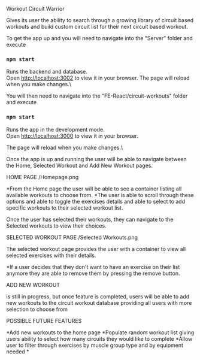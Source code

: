 Workout Circuit Warrior 

Gives its user the ability to search through a growing library of circuit based workouts and build custom circuit list for their next circuit based workout. 

To get the app up and you will need to navigate into the "Server" folder and execute 

### `npm start`

Runs the backend and database.\
Open [http://localhost:3002](http://localhost:3002) to view it in your browser.
The page will reload when you make changes.\


You will then need to navigate into the "FE-React/circuit-workouts" folder and execute

### `npm start`

Runs the app in the development mode.\
Open [http://localhost:3000](http://localhost:3000) to view it in your browser.

The page will reload when you make changes.\



Once the app is up and running the user will be able to navigate between the Home, Selected Workout and Add New Workout pages. 

HOME PAGE 
/Homepage.png 

*From the Home page the user will be able to see a container listing all available workouts to choose from. 
*The user is able to scroll through these options and able to toggle the exercises details and able to select to add specific workouts to their selected workout list. 

Once the user has selected their workouts, they can navigate to the Selected workouts to view their choices. 

SELECTED WORKOUT PAGE
/Selected Workouts.png

The selected workout page provides the user with a container to view all selected exercises with their details. 

*If a user decides that they don't want to have an exercise on their list anymore they are able to remove them by pressing the remove button. 

ADD NEW WORKOUT 

is still in progress, but once feature is completed, users will be able to add new workouts to the circuit workout database providing all users with more selection to choose from 


POSSIBLE FUTURE FEATURES

*Add new workouts to the home page 
*Populate random workout list giving users ability to select how many circuits they would like to complete
*Allow user to filter through exercises by muscle group type and by equipment needed
*




